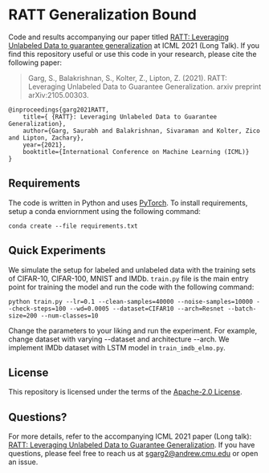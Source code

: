# RATT Generalization Bound
Code and results accompanying our paper titled [RATT: Leveraging Unlabeled Data to guarantee generalization](https://arxiv.org/abs/2105.00303) at ICML 2021 (Long Talk). If you find this repository useful or use this code in your research, please cite the following paper: 

> Garg, S., Balakrishnan, S., Kolter, Z., Lipton, Z. (2021). RATT: Leveraging Unlabeled Data to Guarantee Generalization. arxiv preprint arXiv:2105.00303.
```
@inproceedings{garg2021RATT,
    title={ {RATT}: Leveraging Unlabeled Data to Guarantee Generalization},
    author={Garg, Saurabh and Balakrishnan, Sivaraman and Kolter, Zico and Lipton, Zachary},
    year={2021},
    booktitle={International Conference on Machine Learning (ICML)}
}
```
## Requirements

The code is written in Python and uses [PyTorch](https://pytorch.org/). To install requirements, setup a conda enviornment using the following command:

```setup
conda create --file requirements.txt
```

## Quick Experiments 

We simulate the setup for labeled and unlabeled data with the training sets of CIFAR-10, CIFAR-100, MNIST and IMDb. `train.py` file is the main entry point for training the model and run the code with the following command:

```setup
python train.py --lr=0.1 --clean-samples=40000 --noise-samples=10000 --check-steps=100 --wd=0.0005 --dataset=CIFAR10 --arch=Resnet --batch-size=200 --num-classes=10
```

Change the parameters to your liking and run the experiment. For example, change dataset with varying --dataset and architecture --arch. We implement IMDb dataset with LSTM model in `train_imdb_elmo.py`.   

## License
This repository is licensed under the terms of the [Apache-2.0 License](LICENSE).

## Questions?

For more details, refer to the accompanying ICML 2021 paper (Long talk): [RATT: Leveraging Unlabeled Data to Guarantee Generalization](https://arxiv.org/abs/2105.00303). If you have questions, please feel free to reach us at sgarg2@andrew.cmu.edu or open an issue.  
